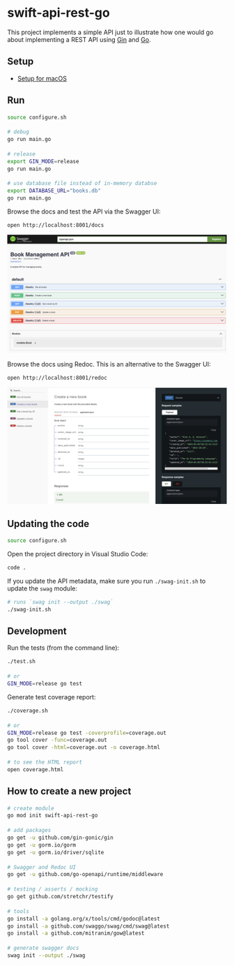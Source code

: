 # swift-api-rest-go
This project implements a simple API just to illustrate how one would go about implementing a REST API using [Gin](https://gin-gonic.com) and [Go](https://go.dev). 

## Setup

* [Setup for macOS](./docs/setup-macos.md)

## Run

```bash
source configure.sh

# debug
go run main.go

# release
export GIN_MODE=release
go run main.go

# use database file instead of in-memory databse
export DATABASE_URL="books.db" 
go run main.go
```

Browse the docs and test the API via the Swagger UI:

```bash
open http://localhost:8001/docs
```

![swagger-ui](./docs/swagger-ui.png)

Browse the docs using Redoc. This is an alternative to the Swagger UI:

```bash
open http://localhost:8001/redoc
```

![redoc-ui](./docs/redoc-ui.png)

## Updating the code

```bash
source configure.sh
```

Open the project directory in Visual Studio Code:

```bash
code .
```

If you update the API metadata, make sure you run `./swag-init.sh`  to update the `swag` module:

```bash
# runs `swag init --output ./swag` 
./swag-init.sh
```

## Development

Run the tests (from the command line):

```sh
./test.sh

# or
GIN_MODE=release go test
```

Generate test coverage report:

```bash
./coverage.sh

# or
GIN_MODE=release go test -coverprofile=coverage.out
go tool cover -func=coverage.out
go tool cover -html=coverage.out -o coverage.html

# to see the HTML report
open coverage.html
```

## How to create a new project

```bash
# create module
go mod init swift-api-rest-go

# add packages
go get -u github.com/gin-gonic/gin
go get -u gorm.io/gorm
go get -u gorm.io/driver/sqlite

# Swagger and Redoc UI 
go get -u github.com/go-openapi/runtime/middleware

# testing / asserts / mocking
go get github.com/stretchr/testify

# tools
go install -a golang.org/x/tools/cmd/godoc@latest 
go install -a github.com/swaggo/swag/cmd/swag@latest 
go install -a github.com/mitranim/gow@latest 

# generate swagger docs
swag init --output ./swag
```

